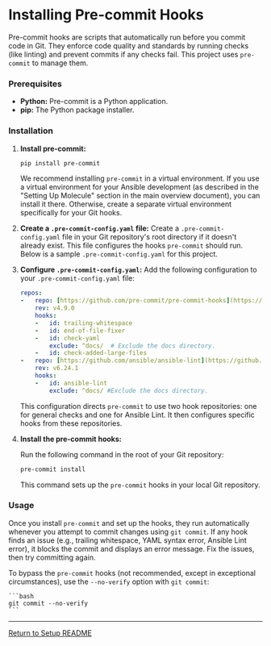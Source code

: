 # Installing Pre-commit Hooks

Pre-commit hooks are scripts that automatically run before you commit code in Git. They enforce code quality and standards by running checks (like linting) and prevent commits if any checks fail. This project uses `pre-commit` to manage them.

### Prerequisites

* **Python:** Pre-commit is a Python application.
* **pip:** The Python package installer.

### Installation

1.  **Install pre-commit:**

    ```bash
    pip install pre-commit
    ```

    We recommend installing `pre-commit` in a virtual environment. If you use a virtual environment for your Ansible development (as described in the "Setting Up Molecule" section in the main overview document), you can install it there. Otherwise, create a separate virtual environment specifically for your Git hooks.

2.  **Create a `.pre-commit-config.yaml` file:**
    Create a `.pre-commit-config.yaml` file in your Git repository's root directory if it doesn't already exist. This file configures the hooks `pre-commit` should run. Below is a sample `.pre-commit-config.yaml` for this project.

3.  **Configure `.pre-commit-config.yaml`:**
    Add the following configuration to your `.pre-commit-config.yaml` file:

    ```yaml
    repos:
    -   repo: [https://github.com/pre-commit/pre-commit-hooks](https://github.com/pre-commit/pre-commit-hooks)
        rev: v4.9.0
        hooks:
        -   id: trailing-whitespace
        -   id: end-of-file-fixer
        -   id: check-yaml
            exclude: ^docs/  # Exclude the docs directory.
        -   id: check-added-large-files
    -   repo: [https://github.com/ansible/ansible-lint](https://github.com/ansible/ansible-lint)
        rev: v6.24.1
        hooks:
        -   id: ansible-lint
            exclude: ^docs/ #Exclude the docs directory.
    ```

    This configuration directs `pre-commit` to use two hook repositories: one for general checks and one for Ansible Lint. It then configures specific hooks from these repositories.

4.  **Install the pre-commit hooks:**

    Run the following command in the root of your Git repository:

    ```bash
    pre-commit install
    ```

    This command sets up the `pre-commit` hooks in your local Git repository.

### Usage

Once you install `pre-commit` and set up the hooks, they run automatically whenever you attempt to commit changes using `git commit`. If any hook finds an issue (e.g., trailing whitespace, YAML syntax error, Ansible Lint error), it blocks the commit and displays an error message. Fix the issues, then try committing again.

To bypass the `pre-commit` hooks (not recommended, except in exceptional circumstances), use the `--no-verify` option with `git commit`:

    ```bash
    git commit --no-verify
    ```

---

[Return to Setup README](../README.md)
